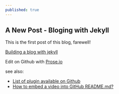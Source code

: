 ```yaml
---
published: true
---
```

## A New Post - Bloging with Jekyll

This is the first post of this blog, farewell!

[Building a blog with jekyll](https://www.smashingmagazine.com/2014/08/build-blog-jekyll-github-pages/)

Edit on Github with [Prose.io](http://prose.io/)

see also:
- [List of plugin available on Github](http://www.minddust.com/post/tags-and-categories-on-github-pages/)
- [How to embed a video into GitHub README.md?](http://stackoverflow.com/questions/4279611/how-to-embed-a-video-into-github-readme-md)

